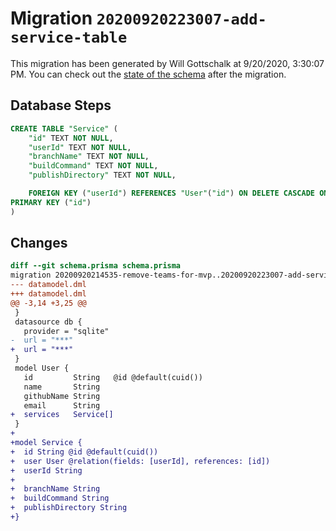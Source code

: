 # Migration `20200920223007-add-service-table`

This migration has been generated by Will Gottschalk at 9/20/2020, 3:30:07 PM.
You can check out the [state of the schema](./schema.prisma) after the migration.

## Database Steps

```sql
CREATE TABLE "Service" (
    "id" TEXT NOT NULL,
    "userId" TEXT NOT NULL,
    "branchName" TEXT NOT NULL,
    "buildCommand" TEXT NOT NULL,
    "publishDirectory" TEXT NOT NULL,

    FOREIGN KEY ("userId") REFERENCES "User"("id") ON DELETE CASCADE ON UPDATE CASCADE,
PRIMARY KEY ("id")
)
```

## Changes

```diff
diff --git schema.prisma schema.prisma
migration 20200920214535-remove-teams-for-mvp..20200920223007-add-service-table
--- datamodel.dml
+++ datamodel.dml
@@ -3,14 +3,25 @@
 }
 datasource db {
   provider = "sqlite"
-  url = "***"
+  url = "***"
 }
 model User {
   id         String   @id @default(cuid())
   name       String
   githubName String
   email      String
+  services   Service[]
 }
+
+model Service {
+  id String @id @default(cuid())
+  user User @relation(fields: [userId], references: [id])
+  userId String
+
+  branchName String
+  buildCommand String
+  publishDirectory String
+}
```


